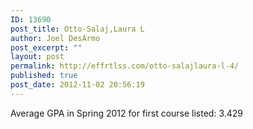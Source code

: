```yaml
---
ID: 13690
post_title: Otto-Salaj,Laura L
author: Joel DesArmo
post_excerpt: ""
layout: post
permalink: http://effrtlss.com/otto-salajlaura-l-4/
published: true
post_date: 2012-11-02 20:56:19
---
```

<p>Average GPA in Spring 2012 for first course listed: 3.429</p>
